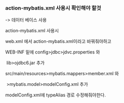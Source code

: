 ### action-mybatis.xml 사용시 확인해야 할것

-> 데이터 베이스 사용

action-mybatis.xml 사용시

web.xml 에서 action-mybatis.xml이라고 바꿔줘야하고

WEB-INF 밑에 config>jdbc>jdvc.properties 와 

​						lib>ojdbc6.jar 추가

src/main/resources>mybatis.mappers>member.xml 와

​									>mybatis.model>modelConfig.xml 추가  

modelConfig.xml에 typeAlias 경로 수정해줘야한다.
